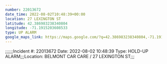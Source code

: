 ```yaml
---
number: 22013672
date_time: 2022-08-02T10:48:39+00:00
location: 27 LEXINGTON ST
latitude: 42.386983238340804
longitude: -71.1915203608533
type: UP ALARM
google_maps_link: https://maps.google.com/?q=42.386983238340804,-71.1915203608533
---
```


;;;;;;Incident #: 22013672  Date: 2022-08-02 10:48:39   Type: HOLD-UP ALARM;;;Location: BELMONT CAR CARE / 27 LEXINGTON ST;;;
